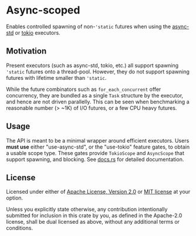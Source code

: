 # Async-scoped

Enables controlled spawning of non-`'static` futures when
using the [async-std](//github.com/async-rs/async-std) or
[tokio](//github.com/tokio-rs/tokio) executors.

## Motivation

Present executors (such as async-std, tokio, etc.) all
support spawning `'static` futures onto a thread-pool.
However, they do not support spawning futures with lifetime
smaller than `'static`.

While the future combinators such as `for_each_concurrent`
offer concurrency, they are bundled as a single `Task`
structure by the executor, and hence are not driven
parallelly. This can be seen when benchmarking a reasonable
number (> ~1K) of I/O futures, or a few CPU heavy futures.

## Usage

The API is meant to be a minimal wrapper around efficient
executors. Users **must use** either "use-async-std", or the
"use-tokio" feature gates, to obtain a usable scope type.
These gates provide `TokioScope` and `AsyncScope` that
support spawning, and blocking. See
[docs.rs](https://docs.rs/async-scoped) for detailed
documentation.

## License

Licensed under either of [Apache License, Version
2.0](//www.apache.org/licenses/LICENSE-2.0) or [MIT
license](//opensource.org/licenses/MIT) at your option.

Unless you explicitly state otherwise, any contribution
intentionally submitted for inclusion in this crate by you,
as defined in the Apache-2.0 license, shall be dual licensed
as above, without any additional terms or conditions.
